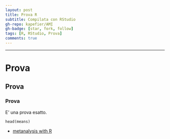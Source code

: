 ```yaml
---
layout: post
title: Prova R
subtitle: Compilata con RStudio
gh-repo: kapefier/AMI
gh-badge: [star, fork, follow]
tags: [R, RStudio, Prova]
comments: true
---
```


------------------------------------------------------------------------

# Prova

## Prova

### Prova

E' una prova esatto.

```{r}
head(means)
```
* [metanalysis with R](metanalysisR.html) 
